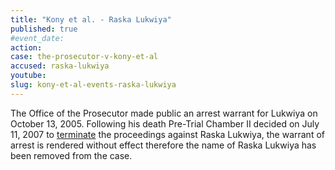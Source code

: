 ```yaml
---
title: "Kony et al. - Raska Lukwiya"
published: true
#event_date:
action:
case: the-prosecutor-v-kony-et-al
accused: raska-lukwiya
youtube:
slug: kony-et-al-events-raska-lukwiya
---
```


The Office of the Prosecutor made public an arrest warrant for Lukwiya on October 13, 2005. Following his death Pre-Trial Chamber II decided on July 11, 2007 to [terminate](https://www.icc-cpi.int/iccdocs/doc/doc297945.pdf) the proceedings against Raska Lukwiya, the warrant of arrest is rendered without effect therefore the name of Raska Lukwiya has been removed from the case.

